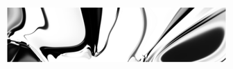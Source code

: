 [![neuralart][thumbnail]][link]

[thumbnail]: https://github.com/dstein64/dstein64/blob/neuralart_202101171133/neuralart-thumbnail.jpg?raw=true
[link]: https://github.com/dstein64/dstein64/blob/neuralart_202101171133/neuralart.png?raw=true
